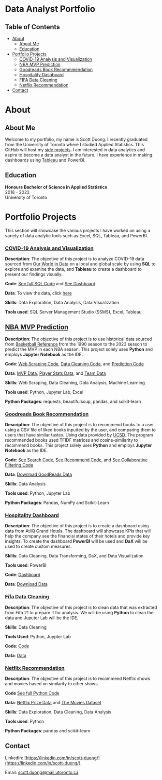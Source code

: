 # Data Analyst Portfolio

## Table of Contents
* [About](#about)
  * [About Me](#about-me)
  * [Education](#education)
* [Portfolio Projects](#portfolio-projects)
  * [COVID-19 Analysis and Visualization](#covid-19-analysis-and-visualization)
  * [NBA MVP Prediction](#nba-mvp-prediction)
  * [Goodreads Book Recommmendation](#goodreads-book-recommendation)
  * [Hospitality Dashboard](#hospitality-dashboard)
  * [FIFA Data Cleaning](#fifa-data-cleaning)
  * [Netflix Recommendation](#netflix-recommendation)
* [Contact](#contact)

# About

## About Me
Welcome to my portfolio, my name is Scott Duong. I recently graduated from the University of Toronto where I studied Applied Statistics. This GitHub will host my [side projects](https://github.com/jidafan?tab=repositories). I am interested in data analytics and aspire to become a data analyst in the future. I have experience in making dashboards using [Tableau](https://public.tableau.com/app/profile/scott.duong8287/vizzes) and PowerBI.

## Education
**Honours Bachelor of Science in Applied Statistics**\
2018 - 2023\
University of Toronto

# Portfolio Projects

This section will showcase the various projects I have worked on using a variety of data analytic tools such as Excel, SQL, Tableau, and PowerBI.

### **[COVID-19 Analysis and Visualization](https://github.com/jidafan/COVID-19-Analysis-and-Visualization)**

**Description**: The objective of this project is to analyze COVID-19 data sourced from [Our World in Data](https://ourworldindata.org/covid-cases) on a local and global scale by using **SQL** to explore and examine the data, and **Tableau** to create a dashboard to present our findings visually.

**Code**: [See full SQL Code](https://github.com/jidafan/COVID-19-Analysis-and-Visualization/blob/main/Covid%20SQL%20Query.sql) and [See Dashboard](https://public.tableau.com/app/profile/scott.duong8287/viz/CovidTracking_16999254003760/CovidDashboard#1)

**Data**: To view the data, click [here](https://ourworldindata.org/covid-cases)

**Skills**: Data Exploration, Data Analysis, Data Visualization

**Tools used**: SQL Server Management Studio (SSMS), Excel, Tableau

## **[NBA MVP Prediction](https://github.com/jidafan/nba-prediction-mvp)**

**Description**: The objective of this project is to use historical data sourced from [Basketball Reference](https://www.basketball-reference.com/) from the 1990 season to the 2023 season to predict the MVP in each NBA season. This project solely uses **Python** and employs **Jupyter Notebook** as the IDE. 

**Code**: [Web Scraping Code](https://github.com/jidafan/nba-prediction-mvp/blob/main/web_scraping.ipynb), [Data Cleaning Code](https://github.com/jidafan/nba-prediction-mvp/blob/main/data_cleaning.ipynb), and [Prediction Code](https://github.com/jidafan/nba-prediction-mvp/blob/main/prediction.ipynb)

**Data**: [MVP Data](https://github.com/jidafan/nba-prediction-mvp/blob/main/mvps.csv), [Player Stats Data](https://github.com/jidafan/nba-prediction-mvp/blob/main/players.csv), and [Team Data](https://github.com/jidafan/nba-prediction-mvp/blob/main/teams.csv)

**Skills**: Web Scraping, Data Cleaning, Data Analysis, Machine Learning

**Tools used**: Python, Jupyter Lab, Excel

**Python Packages**: requests, beautifulsoup, pandas, and scikit-learn

### **[Goodreads Book Recommendation](https://github.com/jidafan/Goodreads-Book-Recommendation/)**

**Description**: The objective of this project is to recommend books to a user using a CSV file of liked books inputted by the user, and comparing them to users that have similar tastes. Using data provided by [UCSD](https://sites.google.com/eng.ucsd.edu/ucsdbookgraph/home). The program recommended books used TFIDF matrices and cosine-similarity to recommend books. This project solely uses **Python** and employs **Jupyter Notebook** as the IDE. 

**Code**: [See Search Code](https://github.com/jidafan/Goodreads-Book-Recommendation/blob/main/seach.ipynb), [See Recommend Code](https://github.com/jidafan/Goodreads-Book-Recommendation/blob/main/recommendations.ipynb), and [See Collaborative Filtering Code](https://github.com/jidafan/Goodreads-Book-Recommendation/blob/main/collab%20filtering.ipynb)

**Data**: [Download GoodReads Data](https://sites.google.com/eng.ucsd.edu/ucsdbookgraph/home)

**Skills**: Data Analysis

**Tools used**: Python, Jupyter Lab

**Python Packages**: Pandas, NumPy and Scikit-Learn

### **[Hospitality Dashboard](https://github.com/jidafan/Hospitality-Dashboard)**

**Description**: The objective of this project is to create a dashboard using data from AtliQ Grand Hotels. The dashboard will showcase KPIs that will help the company see the financial states of their hotels and provide key insights. To create the dashboard **PowerBI** will be used and **DaX** will be used to create custom measures.

**Skills**: Data Cleaning, Data Transforming, DaX, and Data Visualization

**Tools used**: PowerBI

**Code**: [Dashboard](https://github.com/jidafan/Hospitality-Dashboard/blob/main/Hospitality%20Dashboard.pbix)

**Data**: [Download Data](https://github.com/jidafan/Hospitality-Dashboard/tree/main/Input%20Files)

### **[Fifa Data Cleaning](https://github.com/jidafan/FIFA-Data-Cleaning)**

**Description**: The objective of this project is to clean data that was extracted from Fifa 21 to prepare it for analysis. We will be using **Python** to clean the data and Juputer Lab will be the IDE.

**Skills**: Data Cleaning

**Tools Used**: Python, Juypter Lab

**Code**: [Code](https://github.com/jidafan/FIFA-Data-Cleaning/blob/main/Data%20Cleaning.ipynb)

**Data**: [Data](https://www.kaggle.com/datasets/yagunnersya/fifa-21-messy-raw-dataset-for-cleaning-exploring?select=fifa21_raw_data.csv%E2%80%8B)

### **[Netflix Recommendation](https://github.com/jidafan/netflix-recommendation)**

**Description**: The objective of this project is to recommend Netflix shows and movies based on similarity to other shows.

**Code** [See full Python Code](https://github.com/jidafan/netflix-recommendation/blob/main/netflix_recommendations.py)

**Data**: [Netflix Prize Data](https://www.kaggle.com/datasets/netflix-inc/netflix-prize-data) and [The Movies Dataset](https://www.kaggle.com/datasets/rounakbanik/the-movies-dataset)

**Skills**: Data Exploration, Data Cleaning, Data Analysis

**Tools used**: Python

**Python Packages**: pandas and scikit-learn

## Contact

LinkedIn: [https://linkedin.com/in/scott-duong/](https://linkedin.com/in/scott-duong/)

Email: [scott.duong@mail.utoronto.ca](scott.duong@mail.utoronto.ca)



